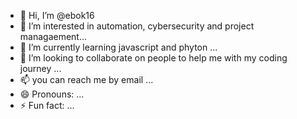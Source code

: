 - 👋 Hi, I’m @ebok16
- 👀 I’m interested in automation, cybersecurity and project managaement...
- 🌱 I’m currently learning javascript and phyton ...
- 💞️ I’m looking to collaborate on people to help me with my coding journey ...
- 📫 you can reach me by email ...
- 😄 Pronouns: ...
- ⚡ Fun fact: ...

<!---
ebok16/ebok16 is a ✨ special ✨ repository because its `README.md` (this file) appears on your GitHub profile.
You can click the Preview link to take a look at your changes.
--->
